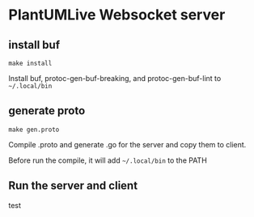 # PlantUMLive Websocket server

## install buf 

`make install`

Install buf, protoc-gen-buf-breaking, and protoc-gen-buf-lint to `~/.local/bin` 

## generate proto

`make gen.proto`

Compile .proto and generate .go for the server and copy them to client.

Before run the compile, it will add `~/.local/bin` to the PATH

## Run the server and client

test





